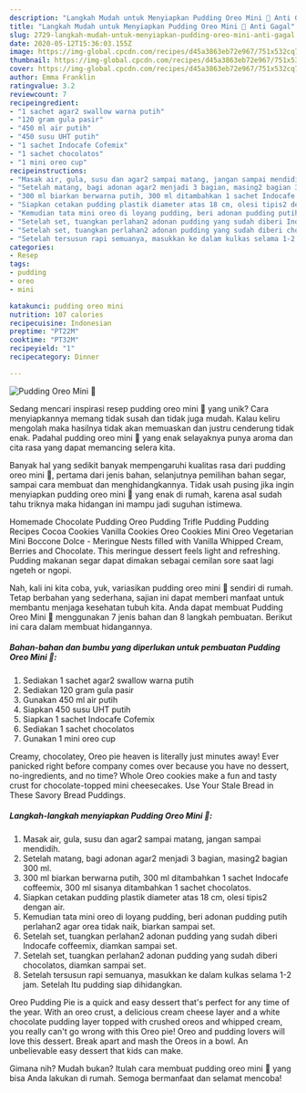 ```yaml
---
description: "Langkah Mudah untuk Menyiapkan Pudding Oreo Mini 🍰 Anti Gagal"
title: "Langkah Mudah untuk Menyiapkan Pudding Oreo Mini 🍰 Anti Gagal"
slug: 2729-langkah-mudah-untuk-menyiapkan-pudding-oreo-mini-anti-gagal
date: 2020-05-12T15:36:03.155Z
image: https://img-global.cpcdn.com/recipes/d45a3863eb72e967/751x532cq70/pudding-oreo-mini-🍰-foto-resep-utama.jpg
thumbnail: https://img-global.cpcdn.com/recipes/d45a3863eb72e967/751x532cq70/pudding-oreo-mini-🍰-foto-resep-utama.jpg
cover: https://img-global.cpcdn.com/recipes/d45a3863eb72e967/751x532cq70/pudding-oreo-mini-🍰-foto-resep-utama.jpg
author: Emma Franklin
ratingvalue: 3.2
reviewcount: 7
recipeingredient:
- "1 sachet agar2 swallow warna putih"
- "120 gram gula pasir"
- "450 ml air putih"
- "450 susu UHT putih"
- "1 sachet Indocafe Cofemix"
- "1 sachet chocolatos"
- "1 mini oreo cup"
recipeinstructions:
- "Masak air, gula, susu dan agar2 sampai matang, jangan sampai mendidih."
- "Setelah matang, bagi adonan agar2 menjadi 3 bagian, masing2 bagian 300 ml."
- "300 ml biarkan berwarna putih, 300 ml ditambahkan 1 sachet Indocafe coffeemix, 300 ml sisanya ditambahkan 1 sachet chocolatos."
- "Siapkan cetakan pudding plastik diameter atas 18 cm, olesi tipis2 dengan air."
- "Kemudian tata mini oreo di loyang pudding, beri adonan pudding putih perlahan2 agar orea tidak naik, biarkan sampai set."
- "Setelah set, tuangkan perlahan2 adonan pudding yang sudah diberi Indocafe coffeemix, diamkan sampai set."
- "Setelah set, tuangkan perlahan2 adonan pudding yang sudah diberi chocolatos, diamkan sampai set."
- "Setelah tersusun rapi semuanya, masukkan ke dalam kulkas selama 1-2 jam. Setelah Itu pudding siap dihidangkan."
categories:
- Resep
tags:
- pudding
- oreo
- mini

katakunci: pudding oreo mini 
nutrition: 107 calories
recipecuisine: Indonesian
preptime: "PT22M"
cooktime: "PT32M"
recipeyield: "1"
recipecategory: Dinner

---
```



![Pudding Oreo Mini 🍰](https://img-global.cpcdn.com/recipes/d45a3863eb72e967/751x532cq70/pudding-oreo-mini-🍰-foto-resep-utama.jpg)

Sedang mencari inspirasi resep pudding oreo mini 🍰 yang unik? Cara menyiapkannya memang tidak susah dan tidak juga mudah. Kalau keliru mengolah maka hasilnya tidak akan memuaskan dan justru cenderung tidak enak. Padahal pudding oreo mini 🍰 yang enak selayaknya punya aroma dan cita rasa yang dapat memancing selera kita.

Banyak hal yang sedikit banyak mempengaruhi kualitas rasa dari pudding oreo mini 🍰, pertama dari jenis bahan, selanjutnya pemilihan bahan segar, sampai cara membuat dan menghidangkannya. Tidak usah pusing jika ingin menyiapkan pudding oreo mini 🍰 yang enak di rumah, karena asal sudah tahu triknya maka hidangan ini mampu jadi suguhan istimewa.

Homemade Chocolate Pudding Oreo Pudding Trifle Pudding Pudding Recipes Cocoa Cookies Vanilla Cookies Oreo Cookies Mini Oreo Vegetarian Mini Boccone Dolce - Meringue Nests filled with Vanilla Whipped Cream, Berries and Chocolate. This meringue dessert feels light and refreshing. Pudding makanan segar dapat dimakan sebagai cemilan sore saat lagi ngeteh or ngopi.


Nah, kali ini kita coba, yuk, variasikan pudding oreo mini 🍰 sendiri di rumah. Tetap berbahan yang sederhana, sajian ini dapat memberi manfaat untuk membantu menjaga kesehatan tubuh kita. Anda dapat membuat Pudding Oreo Mini 🍰 menggunakan 7 jenis bahan dan 8 langkah pembuatan. Berikut ini cara dalam membuat hidangannya.

<!--inarticleads1-->

##### Bahan-bahan dan bumbu yang diperlukan untuk pembuatan Pudding Oreo Mini 🍰:

1. Sediakan 1 sachet agar2 swallow warna putih
1. Sediakan 120 gram gula pasir
1. Gunakan 450 ml air putih
1. Siapkan 450 susu UHT putih
1. Siapkan 1 sachet Indocafe Cofemix
1. Sediakan 1 sachet chocolatos
1. Gunakan 1 mini oreo cup


Creamy, chocolatey, Oreo pie heaven is literally just minutes away! Ever panicked right before company comes over because you have no dessert, no-ingredients, and no time? Whole Oreo cookies make a fun and tasty crust for chocolate-topped mini cheesecakes. Use Your Stale Bread in These Savory Bread Puddings. 

<!--inarticleads2-->

##### Langkah-langkah menyiapkan Pudding Oreo Mini 🍰:

1. Masak air, gula, susu dan agar2 sampai matang, jangan sampai mendidih.
1. Setelah matang, bagi adonan agar2 menjadi 3 bagian, masing2 bagian 300 ml.
1. 300 ml biarkan berwarna putih, 300 ml ditambahkan 1 sachet Indocafe coffeemix, 300 ml sisanya ditambahkan 1 sachet chocolatos.
1. Siapkan cetakan pudding plastik diameter atas 18 cm, olesi tipis2 dengan air.
1. Kemudian tata mini oreo di loyang pudding, beri adonan pudding putih perlahan2 agar orea tidak naik, biarkan sampai set.
1. Setelah set, tuangkan perlahan2 adonan pudding yang sudah diberi Indocafe coffeemix, diamkan sampai set.
1. Setelah set, tuangkan perlahan2 adonan pudding yang sudah diberi chocolatos, diamkan sampai set.
1. Setelah tersusun rapi semuanya, masukkan ke dalam kulkas selama 1-2 jam. Setelah Itu pudding siap dihidangkan.


Oreo Pudding Pie is a quick and easy dessert that&#39;s perfect for any time of the year. With an oreo crust, a delicious cream cheese layer and a white chocolate pudding layer topped with crushed oreos and whipped cream, you really can&#39;t go wrong with this Oreo pie! Oreo and pudding lovers will love this dessert. Break apart and mash the Oreos in a bowl. An unbelievable easy dessert that kids can make. 

Gimana nih? Mudah bukan? Itulah cara membuat pudding oreo mini 🍰 yang bisa Anda lakukan di rumah. Semoga bermanfaat dan selamat mencoba!
